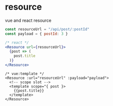 # resource
vue and react resource

```jsx
const resourceUrl = "/api/post/:postId"
const payload = { postId: 3 }
```

```jsx
/* react */
<Resource url={resourceUrl}>
  {post => (
    post.title
  )}
</Resource>

```

```vue
/* vue:template */
<Resource :url="resourceUrl" :payload="payload">
  <!-- scope slot -->
  <template scope="{ post }>
    {{post.title}}
  </template>
</Resource>

```



